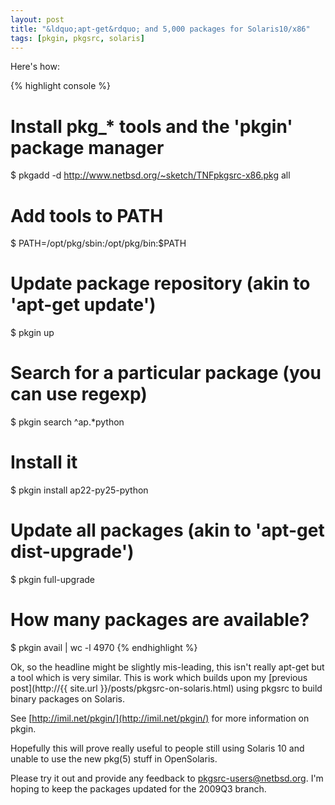```yaml
---
layout: post
title: "&ldquo;apt-get&rdquo; and 5,000 packages for Solaris10/x86"
tags: [pkgin, pkgsrc, solaris]
---
```


Here's how:

{% highlight console %}
# Install pkg_* tools and the 'pkgin' package manager
$ pkgadd -d http://www.netbsd.org/~sketch/TNFpkgsrc-x86.pkg all

# Add tools to PATH
$ PATH=/opt/pkg/sbin:/opt/pkg/bin:$PATH

# Update package repository (akin to 'apt-get update')
$ pkgin up

# Search for a particular package (you can use regexp)
$ pkgin search ^ap.*python 

# Install it
$ pkgin install ap22-py25-python

# Update all packages (akin to 'apt-get dist-upgrade')
$ pkgin full-upgrade

# How many packages are available?
$ pkgin avail | wc -l
   4970
{% endhighlight %}

Ok, so the headline might be slightly mis-leading, this isn't really apt-get
but a tool which is very similar. This is work which builds upon my [previous
post](http://{{ site.url }}/posts/pkgsrc-on-solaris.html) using pkgsrc to
build binary packages on Solaris.

See [http://imil.net/pkgin/](http://imil.net/pkgin/) for more information on
pkgin.

Hopefully this will prove really useful to people still using Solaris 10 and
unable to use the new pkg(5) stuff in OpenSolaris.

Please try it out and provide any feedback to
[pkgsrc-users@netbsd.org](mailto:pkgsrc-users@netbsd.org).  I'm hoping to keep
the packages updated for the 2009Q3 branch.
